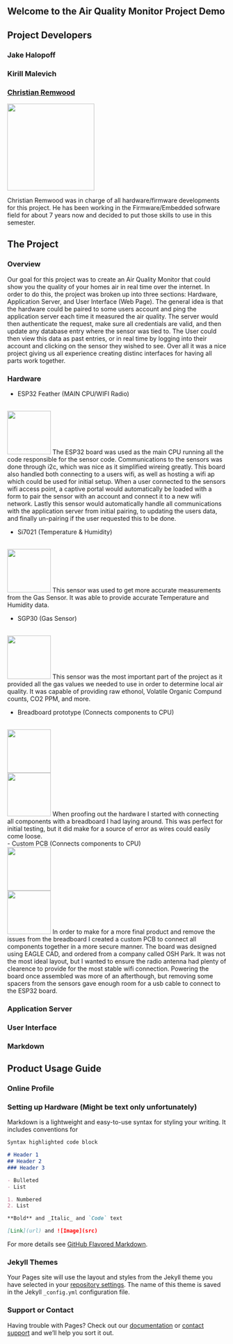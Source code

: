 ## Welcome to the Air Quality Monitor Project Demo

## Project Developers

### Jake Halopoff

### Kirill Malevich

### [Christian Remwood](https://github.com/ChristianRemwood)
<img src ="https://instagram.fboi1-1.fna.fbcdn.net/v/t51.2885-15/sh0.08/e35/s640x640/120220428_171931904531356_5192354416253353930_n.jpg?_nc_ht=instagram.fboi1-1.fna.fbcdn.net&_nc_cat=104&_nc_ohc=XwSUQFCIlW8AX_4PN0T&tp=1&oh=8dd6a293b01e79100104b9c6a50c5258&oe=5FF71F0D" width="200" height="200" />

Christian Remwood was in charge of all hardware/firmware developments for this project. He has been working in the Firmware/Embedded sofrware field for about 7 years now and decided to put those skills to use in this semester. 

## The Project

### Overview
Our goal for this project was to create an Air Quality Monitor that could show you the quality of your homes air in real time over the internet. In order to do this, the project was broken up into three sections: Hardware, Application Server, and User Interface (Web Page). The general idea is that the hardware could be paired to some users account and ping the application server each time it measured the air quality. The server would then authenticate the request, make sure all credentials are valid, and then update any database entry where the sensor was tied to. The User could then view this data as past entries, or in real time by logging into their account and clicking on the sensor they wished to see. Over all it was a nice project giving us all experience creating distinc interfaces for having all parts work together. 

### Hardware

- ESP32 Feather (MAIN CPU/WIFI Radio)

<br />
<img src ="https://cdn-shop.adafruit.com/1200x900/3405-06.jpg" width="100" height="100" />
The ESP32 board was used as the main CPU running all the code responsible for the sensor code. Communications to the sensors was done through i2c, which was nice as it simplified wireing greatly. This board also handled both connecting to a users wifi, as well as hosting a wifi ap which could be used for initial setup. When a user connected to the sensors wifi access point, a captive portal would automatically be loaded with a form to pair the sensor with an account and connect it to a new wifi network. Lastly this sensor would automatically handle all communications with the application server from initial pairing, to updating the users data, and finally un-pairing if the user requested this to be done. 


<br />

- Si7021 (Temperature & Humidity)

<br />
<img src ="https://cdn-shop.adafruit.com/1200x900/3251-04.jpg" width="100" height="100" />
This sensor was used to get more accurate measurements from the Gas Sensor. It was able to provide accurate Temperature and Humidity data. 

<br />

- SGP30 (Gas Sensor)

<br />
<img src ="https://cdn-shop.adafruit.com/1200x900/3709-03.jpg" width="100" height="100" />
This sensor was the most important part of the project as it provided all the gas values we needed to use in order to determine local air quality. It was capable of providing raw ethonol, Volatile Organic Compund counts, CO2 PPM, and more. 

<br />

- Breadboard prototype (Connects components to CPU)

<br />
<img src ="https://media.discordapp.net/attachments/747919849220735017/784868204299550760/Screenshot_20201205-124536.png" width="100" height="100" />
<br />
<img src ="https://media.discordapp.net/attachments/747919849220735017/784867736651169833/PXL_20201123_232635134.jpg" width="100" height="100" />
When proofing out the hardware I started with connecting all components with a breadboard I had laying around. This was perfect for initial testing, but it did make for a source of error as wires could easily come loose. 

<br />
- Custom PCB (Connects components to CPU)

<br />
<img src ="https://media.discordapp.net/attachments/747919849220735017/784867614131617792/20201123_161811.jpg" width="100" height="100" />
<br />
<img src ="https://media.discordapp.net/attachments/747919849220735017/784867809095188510/PXL_20201123_233023795.jpg" width="100" height="100" />
In order to make for a more final product and remove the issues from the breadboard I created a custom PCB to connect all components together in a more secure manner. The board was designed using EAGLE CAD, and ordered from a company called OSH Park. It was not the most ideal layout, but I wanted to ensure the radio antenna had plenty of clearence to provide for the most stable wifi connection. Powering the board once assembled was more of an afterthough, but removing some spacers from the sensors gave enough room for a usb cable to connect to the ESP32 board. 

### Application Server

### User Interface

### Markdown

## Product Usage Guide

### Online Profile

### Setting up Hardware (Might be text only unfortunately)



Markdown is a lightweight and easy-to-use syntax for styling your writing. It includes conventions for

```markdown
Syntax highlighted code block

# Header 1
## Header 2
### Header 3

- Bulleted
- List

1. Numbered
2. List

**Bold** and _Italic_ and `Code` text

[Link](url) and ![Image](src)
```

For more details see [GitHub Flavored Markdown](https://guides.github.com/features/mastering-markdown/).

### Jekyll Themes

Your Pages site will use the layout and styles from the Jekyll theme you have selected in your [repository settings](https://github.com/ChristianRemwood/Senior_Design_Webpage/settings). The name of this theme is saved in the Jekyll `_config.yml` configuration file.

### Support or Contact

Having trouble with Pages? Check out our [documentation](https://docs.github.com/categories/github-pages-basics/) or [contact support](https://github.com/contact) and we’ll help you sort it out.
